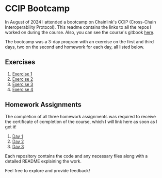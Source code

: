 # CCIP Bootcamp
In August of 2024 I attended a bootcamp on Chainlink's CCIP (Cross-Chain Interoperability Protocol). This readme contains the links to all the repos I worked on during the course. Also, you can see the course's gitbook [here](https://cll-devrel.gitbook.io/ccip-bootcamp).

The bootcamp was a 3-day program with an exercise on the first and third days, two on the second and homework for each day, all listed below.

## Exercises
1. [Exercise 1](https://github.com/arynyestos/CCIP-Bootcamp-Exercise1)
1. [Exercise 2](https://github.com/arynyestos/CCIP-Bootcamp-Exercise2)
1. [Exercise 3](https://github.com/arynyestos/CCIP-Bootcamp-Exercise3)
1. [Exercise 4](https://github.com/arynyestos/CCIP-Bootcamp-Exercise4)

## Homework Assignments

The completion of all three homework assignments was required to receive the certificate of completion of the course, which I will link here as soon as I get it!

1. [Day 1](https://github.com/arynyestos/CCIP-Bootcamp-Homework1)
2. [Day 2](https://github.com/arynyestos/CCIP-Bootcamp-Homework2)
3. [Day 3](https://github.com/arynyestos/CCIP-Bootcamp-Homework3)

Each repository contains the code and any necessary files along with a detailed README explaining the work.

Feel free to explore and provide feedback!


